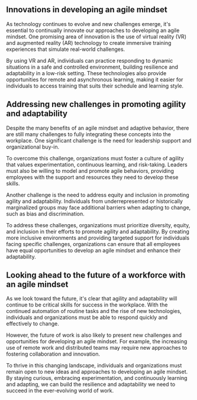 
Innovations in developing an agile mindset
------------------------------------------

As technology continues to evolve and new challenges emerge, it's essential to continually innovate our approaches to developing an agile mindset. One promising area of innovation is the use of virtual reality (VR) and augmented reality (AR) technology to create immersive training experiences that simulate real-world challenges.

By using VR and AR, individuals can practice responding to dynamic situations in a safe and controlled environment, building resilience and adaptability in a low-risk setting. These technologies also provide opportunities for remote and asynchronous learning, making it easier for individuals to access training that suits their schedule and learning style.

Addressing new challenges in promoting agility and adaptability
---------------------------------------------------------------

Despite the many benefits of an agile mindset and adaptive behavior, there are still many challenges to fully integrating these concepts into the workplace. One significant challenge is the need for leadership support and organizational buy-in.

To overcome this challenge, organizations must foster a culture of agility that values experimentation, continuous learning, and risk-taking. Leaders must also be willing to model and promote agile behaviors, providing employees with the support and resources they need to develop these skills.

Another challenge is the need to address equity and inclusion in promoting agility and adaptability. Individuals from underrepresented or historically marginalized groups may face additional barriers when adapting to change, such as bias and discrimination.

To address these challenges, organizations must prioritize diversity, equity, and inclusion in their efforts to promote agility and adaptability. By creating more inclusive environments and providing targeted support for individuals facing specific challenges, organizations can ensure that all employees have equal opportunities to develop an agile mindset and enhance their adaptability.

Looking ahead to the future of a workforce with an agile mindset
----------------------------------------------------------------

As we look toward the future, it's clear that agility and adaptability will continue to be critical skills for success in the workplace. With the continued automation of routine tasks and the rise of new technologies, individuals and organizations must be able to respond quickly and effectively to change.

However, the future of work is also likely to present new challenges and opportunities for developing an agile mindset. For example, the increasing use of remote work and distributed teams may require new approaches to fostering collaboration and innovation.

To thrive in this changing landscape, individuals and organizations must remain open to new ideas and approaches to developing an agile mindset. By staying curious, embracing experimentation, and continuously learning and adapting, we can build the resilience and adaptability we need to succeed in the ever-evolving world of work.
